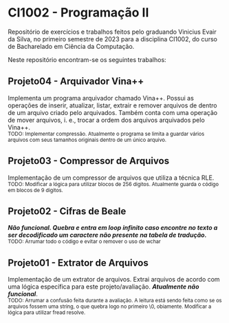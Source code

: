# CI1002 - Programação II

Repositório de exercícios e trabalhos feitos pelo graduando Vinicius Evair da
Silva, no primeiro semestre de 2023 para a disciplina CI1002, do curso de
Bacharelado em Ciência da Computação.

Neste repositório encontram-se os seguintes trabalhos:

## Projeto04 - Arquivador Vina++
  Implementa um programa arquivador chamado Vina++. Possui as operações de inserir, atualizar, listar, extrair e remover arquivos de dentro de um arquivo criado pelo arquivados. Também conta com uma operação de mover arquivos, i. e., trocar a ordem dos arquivos arquivados pelo Vina++.\
  <sub>TODO: Implementar compressão. Atualmente o programa se limita a guardar vários arquivos com seus tamanhos originais dentro de um único arquivo.</sub>

## Projeto03 - Compressor de Arquivos
  Implementação de um compressor de arquivos que utiliza a técnica RLE.\
  <sub>TODO: Modificar a lógica para utilizar blocos de 256 digitos. Atualmente guarda o código em blocos de 9 digitos.</sub>

## Projeto02 - Cifras de Beale
  ***Não funcional. Quebra e entra em loop infinito caso encontre no texto a ser decodificado um caractere não presente na tabela de tradução.***\
  <sub>TODO: Arrumar todo o código e evitar o remover o uso de wchar</sub>

## Projeto01 - Extrator de Arquivos
  Implementação de um extrator de arquivos. Extrai arquivos de acordo com uma lógica específica para este projeto/avaliação. ***Atualmente não funcional***.\
  <sub>TODO: Arrumar a confusão feita durante a avaliação. A leitura está sendo feita como se os arquivos fossem uma string, o que quebra logo no primeiro \0, obiamente. Modificar a lógica para utilizar fread resolve. </sub>
  
  
